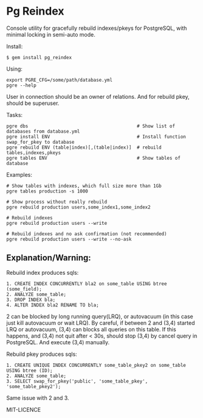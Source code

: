 Pg Reindex
==========

Console utility for gracefully rebuild indexes/pkeys for PostgreSQL, with minimal locking in semi-auto mode.

Install:

    $ gem install pg_reindex
  
Using:

    export PGRE_CFG=/some/path/database.yml 
    pgre --help

User in connection should be an owner of relations. And for rebuild pkey, should be superuser.

Tasks:

    pgre dbs                                        # Show list of databases from database.yml
    pgre install ENV                                # Install function swap_for_pkey to database
    pgre rebuild ENV (table|index)[,(table|index)]  # rebuild tables,indexes,pkeys
    pgre tables ENV                                 # Show tables of database

Examples:

    # Show tables with indexes, which full size more than 1Gb
    pgre tables production -s 1000

    # Show process without really rebuild
    pgre rebuild production users,some_index1,some_index2
  
    # Rebuild indexes 
    pgre rebuild production users --write
    
    # Rebuild indexes and no ask confirmation (not recommended)
    pgre rebuild production users --write --no-ask  


Explanation/Warning:
--------------------

Rebuild index produces sqls:
    
    1. CREATE INDEX CONCURRENTLY bla2 on some_table USING btree (some_field);
    2. ANALYZE some_table;
    3. DROP INDEX bla;
    4. ALTER INDEX bla2 RENAME TO bla; 
    
2 can be blocked by long running query(LRQ), or autovacuum (in this case just kill autovacuum or wait LRQ).
By careful, if between 2 and (3,4) started LRQ or autovacuum, (3,4) can blocks all queries on this table. If this happens, and (3,4) not quit after < 30s, should stop (3,4) by cancel query in PostgreSQL. And execute (3,4) manually.
  
  
Rebuild pkey produces sqls:
  
    1. CREATE UNIQUE INDEX CONCURRENTLY some_table_pkey2 on some_table USING btree (ID);
    2. ANALYZE some_table;
    3. SELECT swap_for_pkey('public', 'some_table_pkey', 'some_table_pkey2');

  Same issue with 2 and 3.


MIT-LICENCE
